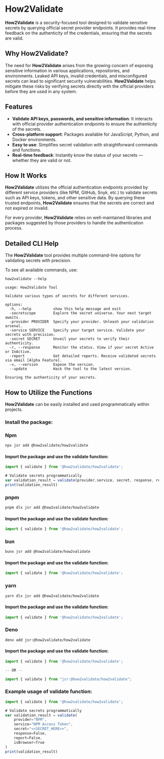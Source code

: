 # How2Validate

**How2Validate** is a security-focused tool designed to validate sensitive secrets by querying official secret provider endpoints. It provides real-time feedback on the authenticity of the credentials, ensuring that the secrets are valid.

## Why How2Validate?
The need for **How2Validate** arises from the growing concern of exposing sensitive information in various applications, repositories, and environments. Leaked API keys, invalid credentials, and misconfigured secrets can lead to significant security vulnerabilities. **How2Validate** helps mitigate these risks by verifying secrets directly with the official providers before they are used in any system.

## Features

- **Validate API keys, passwords, and sensitive information**: It interacts with official provider authentication endpoints to ensure the authenticity of the secrets.
- **Cross-platform support**: Packages available for JavaScript, Python, and Docker environments.
- **Easy to use**: Simplifies secret validation with straightforward commands and functions.
- **Real-time feedback**: Instantly know the status of your secrets — whether they are valid or not.

## How It Works

**How2Validate** utilizes the official authentication endpoints provided by different service providers (like NPM, GitHub, Snyk, etc.) to validate secrets such as API keys, tokens, and other sensitive data. By querying these trusted endpoints, **How2Validate** ensures that the secrets are correct and not expired or invalid.

For every provider, **How2Validate** relies on well-maintained libraries and packages suggested by those providers to handle the authentication process.

## Detailed CLI Help

The **How2Validate** tool provides multiple command-line options for validating secrets with precision.

To see all available commands, use:

```npm
how2validate --help

usage: How2Validate Tool

Validate various types of secrets for different services.

options:
  -h, --help          show this help message and exit
  -secretscope        Explore the secret universe. Your next target awaits.
  -provider PROVIDER  Specify your provider. Unleash your validation arsenal.
  -service SERVICE    Specify your target service. Validate your secrets with precision.
  -secret SECRET      Unveil your secrets to verify their authenticity.
  -r, --response      Monitor the status. View if your secret Active or InActive.
  -report             Get detailed reports. Receive validated secrets via email [Alpha Feature].
  -v, --version       Expose the version.
  --update            Hack the tool to the latest version.

Ensuring the authenticity of your secrets.
```

## How to Utilize the Functions

**How2Validate** can be easily installed and used programmatically within projects.

### Install the package:


### Npm

```bash
npx jsr add @how2validate/how2validate
```

#### Import the package and use the validate function:

```js
import { validate } from '@how2validate/how2validate';

# Validate secrets programmatically
var validation_result = validate(provider,service, secret, response, report, isBrowser)
print(validation_result)

```


### pnpm

```bash
pnpm dlx jsr add @how2validate/how2validate
```

#### Import the package and use the validate function:

```js
import { validate } from '@how2validate/how2validate';
```


### bun

```bash
bunx jsr add @how2validate/how2validate
```

#### Import the package and use the validate function:

```js
import { validate } from '@how2validate/how2validate';
```


### yarn

```bash
yarn dlx jsr add @how2validate/how2validate
```

#### Import the package and use the validate function:

```js
import { validate } from '@how2validate/how2validate';
```


### Deno

```bash
deno add jsr:@how2validate/how2validate
```

#### Import the package and use the validate function:

```js
import { validate } from '@how2validate/how2validate';

-- OR --

import { validate } from "jsr:@how2validate/how2validate";
```

### Example usage of validate function:

```js
import { validate } from '@how2validate/how2validate';

# Validate secrets programmatically
var validation_result = validate(
    provider="NPM",
    service="NPM Access Token",
    secret="<<SECRET_HERE>>",
    response=False,
    report=False,
    isBrowser=True
)
print(validation_result)

```